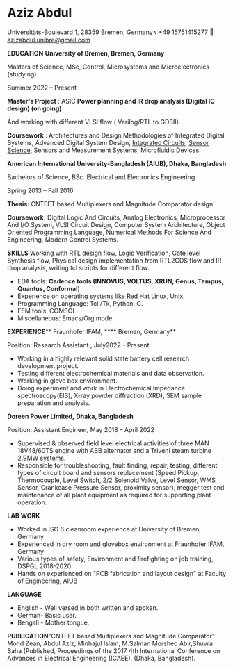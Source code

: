 # Aziz Abdul

Universitäts-Boulevard 1, 28359 Bremen, Germany 📞 +49 15751415277 📧 azizabdul.unibre@gmail.com

**EDUCATION**  **University of Bremen, Bremen, Germany**

Masters of Science, MSc, Control, Microsystems and Microelectronics (studying)

Summer 2022 – Present

**Master's Project** : ASIC **Power planning and IR drop analysis (Digital IC design) (on going)**

And working with different VLSI flow ( Verilog/RTL to GDSII).

**Coursework** : Architectures and Design Methodologies of Integrated Digital Systems, Advanced Digital System Design, [Integrated Circuits](https://elearning.uni-bremen.de/seminar_main.php?auswahl=cf2cb0b3822d585e861d94de0a84f4fd), [Sensor Science](https://elearning.uni-bremen.de/seminar_main.php?auswahl=d351fbe9e770a9979c733ce050720a58), Sensors and Measurement Systems, Microfluidic Devices.

**American International University-Bangladesh (AIUB), Dhaka, Bangladesh**

Bachelors of Science, BSc. Electrical and Electronics Engineering

Spring 2013 – Fall 2016

**Thesis:** CNTFET based Multiplexers and Magnitude Comparator design.

**Coursework:** Digital Logic And Circuits, Analog Electronics, Microprocessor And I/O System, VLSI Circuit Design, Computer System Architecture, Object Oriented Programming Language, Numerical Methods For Science And Engineering, Modern Control Systems.

**SKILLS** Working with RTL design flow, Logic Verification, Gate level Synthesis flow, Physical design implementation from RTL2GDS flow and IR drop analysis, writing tcl scripts for different flow.

- EDA tools: **Cadence tools (INNOVUS, VOLTUS, XRUN, Genus, Tempus, Quantus, Conformal**)
- Experience on operating systems like Red Hat Linux, Unix.
- Programming Language: Tcl /Tk, Python, C.
- FEM tools: COMSOL.
- Miscellaneous: Emacs/Org mode.

**EXPERIENCE**** Fraunhofer IFAM, **** Bremen, Germany**

Position: Research Assistant , July2022 – Present

- Working in a highly relevant solid state battery cell research development project.
- Testing different electrochemical materials and data observation.
- Working in glove box environment.
- Doing experiment and work in Electrochemical Impedance spectroscopy(EIS), X-ray powder diffraction (XRD), SEM sample preparation and analysis.

**Doreen Power Limited,**  **Dhaka, Bangladesh**

Position: Assistant Engineer, May 2018 – April 2022

- Supervised & observed field level electrical activities of three MAN 18V48/60TS engine with ABB alternator and a Triveni steam turbine 2.9MW systems.
- Responsible for troubleshooting, fault finding, repair, testing, different types of circuit board and sensors replacement (Speed Pickup, Thermocouple, Level Switch, 2/2 Solenoid Valve, Level Sensor, WMS Sensor, Crankcase Pressure Sensor, proximity sensor), megger test and maintenance of all plant equipment as required for supporting plant operation.

**LAB WORK**

- Worked in ISO 6 cleanroom experience at University of Bremen, Germany
- Experienced in dry room and glovebox environment at Fraunhofer IFAM, Germany
- Various types of safety, Environment and firefighting on job training, DSPGL 2018-2020
- Hands on experienced on "PCB fabrication and layout design" at Faculty of Engineering, AIUB

**LANGUAGE**

- English - Well versed in both written and spoken.
- German- Basic user.
- Bengali - Mother tongue.

**PUBLICATION**"CNTFET based Multiplexers and Magnitude Comparator" Mohd Zean, Abdul Aziz, Minhajul Islam, M.Salman Morshed Abir,Shuvra Saha (Published, Proceedings of the 2017 4th International Conference on Advances in Electrical Engineering (ICAEE), (Dhaka, Bangladesh).
